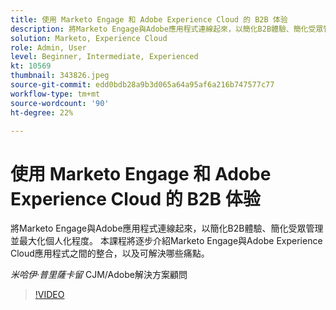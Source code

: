 ```yaml
---
title: 使用 Marketo Engage 和 Adobe Experience Cloud 的 B2B 体验
description: 將Marketo Engage與Adobe應用程式連線起來，以簡化B2B體驗、簡化受眾管理並最大化個人化程度。
solution: Marketo, Experience Cloud
role: Admin, User
level: Beginner, Intermediate, Experienced
kt: 10569
thumbnail: 343826.jpeg
source-git-commit: edd0bdb28a9b3d065a64a95af6a216b747577c77
workflow-type: tm+mt
source-wordcount: '90'
ht-degree: 22%

---
```


# 使用 Marketo Engage 和 Adobe Experience Cloud 的 B2B 体验

將Marketo Engage與Adobe應用程式連線起來，以簡化B2B體驗、簡化受眾管理並最大化個人化程度。 本課程將逐步介紹Marketo Engage與Adobe Experience Cloud應用程式之間的整合，以及可解決哪些痛點。

*米哈伊·普里薩卡留* CJM/Adobe解決方案顧問

>[!VIDEO](https://video.tv.adobe.com/v/343826/?quality=12&learn=on)
